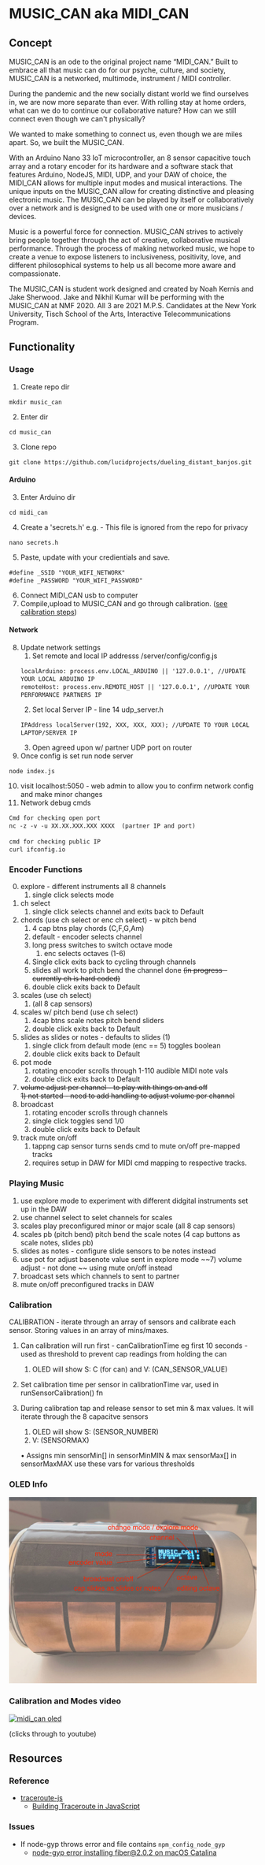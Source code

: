 # MUSIC_CAN aka MIDI_CAN

## Concept
MUSIC_CAN is an ode to the original project name “MIDI_CAN.”  Built to embrace all that music can do for our psyche, culture, and society,  MUSIC_CAN is a networked, multimode, instrument / MIDI controller.
 
During the pandemic and the new socially distant world we find ourselves in, we are now more separate than ever.  With rolling stay at home orders, what can we do to continue our collaborative nature?  How can we still connect even though we can't physically?
 
We wanted to make something to connect us, even though we are miles apart. So, we built the MUSIC_CAN. 
 
With an Arduino Nano 33 IoT microcontroller, an 8 sensor capacitive touch array and a rotary encoder for its hardware and a software stack that features Arduino, NodeJS, MIDI, UDP, and your DAW of choice, the MIDI_CAN allows for multiple input modes and musical interactions. The unique inputs on the MUSIC_CAN allow for creating distinctive and pleasing electronic music. The MUSIC_CAN can be played by itself or collaboratively over a network and is designed to be used with one or more musicians / devices. 
 
Music is a powerful force for connection. MUSIC_CAN strives to actively bring people together through the act of creative, collaborative musical performance. Through the process of making networked music, we hope to create a venue to expose listeners to inclusiveness, positivity, love, and different philosophical systems to help us all become more aware and compassionate.

The MUSIC_CAN is student work designed and created by Noah Kernis and Jake Sherwood. Jake and Nikhil Kumar will be performing with the MUSIC_CAN at NMF 2020. All 3 are 2021 M.P.S. Candidates at the New York University, Tisch School of the Arts, Interactive Telecommunications Program. 

## Functionality 

### Usage
1) Create repo dir 
```
mkdir music_can
```
2) Enter dir  
```
cd music_can
```
3) Clone repo 
```
git clone https://github.com/lucidprojects/dueling_distant_banjos.git
```

#### Arduino
3) Enter Arduino dir 
```
cd midi_can
```
4) Create a 'secrets.h' e.g.  - This file is ignored from the repo for privacy
```
nano secrets.h
``` 

5) Paste, update with your credientials and save. 
```
#define _SSID "YOUR_WIFI_NETWORK"
#define _PASSWORD "YOUR_WIFI_PASSWORD"
```
6) Connect MIDI_CAN usb to computer
7) Compile,upload to MUSIC_CAN and go through calibration. ([see calibration steps](#calibration)) 

#### Network
8) Update network settings 
     1) Set remote and local IP addresss /server/config/config.js
     ```
     localArduino: process.env.LOCAL_ARDUINO || '127.0.0.1', //UPDATE YOUR LOCAL ARDUINO IP
	remoteHost: process.env.REMOTE_HOST || '127.0.0.1', //UPDATE YOUR PERFORMANCE PARTNERS IP
     ```
     2) Set local Server IP - line 14 udp_server.h
     ```
     IPAddress localServer(192, XXX, XXX, XXX); //UPDATE TO YOUR LOCAL LAPTOP/SERVER IP
     ``` 
     3) Open agreed upon w/ partner UDP port on router 
9) Once config is set run node server
```
node index.js
```
10) visit localhost:5050 - web admin to allow you to confirm network config and make minor changes
11) Network debug cmds
```
Cmd for checking open port
nc -z -v -u XX.XX.XXX.XXX XXXX  (partner IP and port)

cmd for checking public IP 
curl ifconfig.io  
```

### Encoder Functions
0) explore - different instruments all 8 channels
     1) single click selects mode
1) ch select
     1) single click selects channel and exits back to Default
2) chords (use ch select or enc ch select) - w pitch bend
	1) 4 cap btns play chords (C,F,G,Am)	
     2) default - encoder selects channel 
     3) long press switches to switch octave mode
     	1) enc selects octaves (1-6)
     4) Single click exits back to cycling through channels
     5) slides all work to pitch bend the channel done <s>(in progress - currently ch is hard coded)</s>
     6) double click exits back to Default
3) scales (use ch select) 
	1) (all 8 cap sensors)
4) scales w/ pitch bend (use ch select)
	1) 4cap btns scale notes pitch bend sliders
     2) double click exits back to Default
5) slides as slides or notes - defaults to slides (1)
	1) single click from default mode (enc == 5) toggles boolean
	2) double click exits back to Default
6) pot mode
     1) rotating encoder scrolls through 1-110 audible MIDI note vals
     2) double click exits back to Default	
7) <s>volume adjust per channel - to play with things on and off</s><br>
<s> 1) not started - need to add handling to adjust volume per channel</s>
8) broadcast
  	1) rotating encoder scrolls through channels
     2) single click toggles send 1/0
     3) double click exits back to Default
9) track mute on/off
  	1) tappng cap sensor turns sends cmd to mute on/off pre-mapped tracks
     2) requires setup in DAW for MIDI cmd mapping to respective tracks.


### Playing Music
1) use explore mode to experiment with different didgital instruments set up in the DAW
2) use channel select to selet channels for scales
3) scales play preconfigured minor or major scale (all 8 cap sensors)
4) scales pb (pitch bend) pitch bend the scale notes (4 cap buttons as scale notes, slides pb)
5) slides as notes - configure slide sensors to be notes instead
6) use pot for adjust basenote value sent in explore mode
~~7) volume adjust - not done ~~ using mute on/off instead
8) broadcast sets which channels to sent to partner
9) mute on/off preconfigured tracks in DAW


### Calibration
CALIBRATION - iterate through an array of sensors and calibrate each sensor.  Storing values in an array of mins/maxes.
1) Can calibration will run first - canCalibrationTime  eg first 10 seconds - used as threshold to prevent cap readings from holding the can
     1) OLED will show S: C (for can) and V: (CAN_SENSOR_VALUE)
2) Set calibration time per sensor in calibrationTime var, used in runSensorCalibration() fn
3) During calibration tap and release sensor to set min & max values.  It will iterate through the 8 capacitve sensors
     1) OLED will show S: (SENSOR_NUMBER) 
     2) V: (SENSORMAX)
	
     • Assigns min sensorMin[] in sensorMinMIN & max sensorMax[] in sensorMaxMAX
	use these vars for various thresholds

### OLED Info
![MUSIC_CAN Oled details](https://raw.githubusercontent.com/lucidprojects/dueling_distant_banjos/master/img/midi_can_oled_all.jpg)
                          <!-- https://github.com/lucidprojects/dueling_distant_banjos/blob/master/img/midi_can_oled_all.jpg     -->

### Calibration and Modes video 
[![midi_can oled](http://img.youtube.com/vi/G5dJEBQeuGQ/0.jpg)](http://www.youtube.com/watch?v=G5dJEBQeuGQ "MIDI_CAN")

(clicks through to youtube)

## Resources

### Reference

- [traceroute-js](https://github.com/frnkst/traceroute-js/blob/master/traceroute.js)
	- [Building Traceroute in JavaScript](https://medium.com/@frnkst_/building-traceroute-in-javascript-eea519385af1)

### Issues

- If node-gyp throws error and file contains `npm_config_node_gyp`
	- [node-gyp error installing fiber@2.0.2 on macOS Catalina](npm_config_node_gyp)